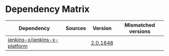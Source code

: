 # Dependency Matrix

Dependency | Sources | Version | Mismatched versions
---------- | ------- | ------- | -------------------
[jenkins-x/jenkins-x-platform](https://github.com/jenkins-x/jenkins-x-platform) |  | [2.0.1848](https://github.com/jenkins-x/jenkins-x-platform/releases/tag/v2.0.1848) | 
